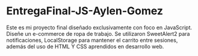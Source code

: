 # EntregaFinal-JS-Aylen-Gomez
Este es mi proyecto final diseñado exclusivamente con foco en JavaScript. Diseñe un e-commerce de ropa de trabajo. Se utilizaron SweetAlert2 para notificaciones, LocalStorage para mantener el carrito entre sesiones, además del uso de HTML Y CSS aprendidos en desarrollo web.

